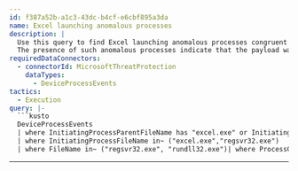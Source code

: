 ```yaml
---
id: f387a52b-a1c3-43dc-b4cf-e6cbf895a3da
name: Excel launching anomalous processes
description: |
  Use this query to find Excel launching anomalous processes congruent with Qakbot payloads which contain additional markers from recent Qakbot executions.
  The presence of such anomalous processes indicate that the payload was delivered and executed, though reconnaissance and successful implantation hasn't been completed yet.
requiredDataConnectors:
  - connectorId: MicrosoftThreatProtection
    dataTypes:
      - DeviceProcessEvents
tactics:
  - Execution
query: |-
  ```kusto
  DeviceProcessEvents
  | where InitiatingProcessParentFileName has "excel.exe" or InitiatingProcessFileName =~ "excel.exe"
  | where InitiatingProcessFileName in~ ("excel.exe","regsvr32.exe")
  | where FileName in~ ("regsvr32.exe", "rundll32.exe")| where ProcessCommandLine has @"..\"
  ```
---
```


